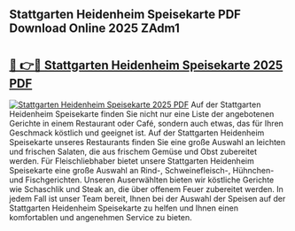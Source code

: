 ## Stattgarten Heidenheim Speisekarte PDF Download Online 2025 ZAdm1

# <h2><a href="http://gcacpx5.nevu.top/?p=Stattgarten+Heidenheim+Speisekarte">🔗 👉🔴 Stattgarten Heidenheim Speisekarte 2025 PDF</a></h2>

[![Stattgarten Heidenheim Speisekarte 2025 PDF](https://i.imgur.com/dBaPXMq.png)](http://gcacpx5.nevu.top/?p=Stattgarten+Heidenheim+Speisekarte)
Auf der Stattgarten Heidenheim Speisekarte finden Sie nicht nur eine Liste der angebotenen Gerichte in einem Restaurant oder Café, sondern auch etwas, das für Ihren Geschmack köstlich und geeignet ist. Auf der Stattgarten Heidenheim Speisekarte unseres Restaurants finden Sie eine große Auswahl an leichten und frischen Salaten, die aus frischem Gemüse und Obst zubereitet werden. Für Fleischliebhaber bietet unsere Stattgarten Heidenheim Speisekarte eine große Auswahl an Rind-, Schweinefleisch-, Hühnchen- und Fischgerichten. Unseren Auserwählten bieten wir köstliche Gerichte wie Schaschlik und Steak an, die über offenem Feuer zubereitet werden. In jedem Fall ist unser Team bereit, Ihnen bei der Auswahl der Speisen auf der Stattgarten Heidenheim Speisekarte zu helfen und Ihnen einen komfortablen und angenehmen Service zu bieten.

